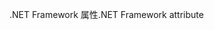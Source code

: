 <span data-ttu-id="bfb05-101">.NET Framework 属性</span><span class="sxs-lookup"><span data-stu-id="bfb05-101">.NET Framework attribute</span></span>
